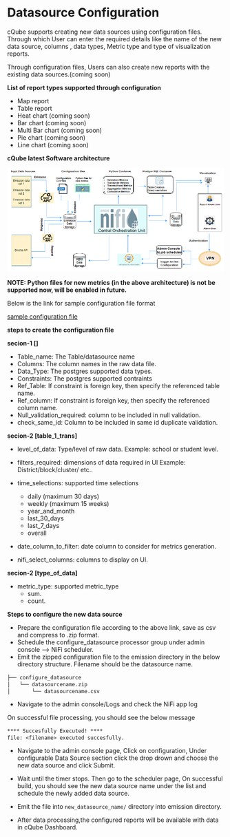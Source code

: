 # Datasource Configuration

cQube supports creating new data sources using configuration files. Through which User can enter the required details like the name of the new data source, columns , data types, Metric type and type of visualization reports. 

Through configuration files, Users can also create new reports with the existing data sources.(coming soon)

**List of report types supported through configuration**

- Map report
- Table report
- Heat chart (coming soon)
- Bar chart (coming soon)
- Multi Bar chart (coming soon)
- Pie chart (coming soon)
- Line chart (coming soon)


**cQube latest Software architecture**

![cQube latest software architecture](../.gitbook/assets/cQube_architecture_latest.png)

**NOTE: Python files for new metrics (in the above architecture) is not be supported now, will be enabled in future.**


Below is the link for sample configuration file format

[sample configuration file](https://github.com/Sunbird-cQube/community/blob/master/use/textbook_distribution.csv)



**steps to create the configuration file**

**secion-1 []**
- Table_name: The Table/datasource name
- Columns: The column names in the raw data file.
- Data_Type:  The postgres supported data types.
- Constraints: The postgres supported contraints
- Ref_Table: If constraint is foreign key, then specify the referenced table name.
- Ref_column: If constraint is foreign key, then specify the referenced column name.
- Null_validation_required: column to be included in null validation.
- check_same_id:  Column to be included in same id duplicate validation.

**secion-2 [table_1_trans]**

- level_of_data: Type/level of raw data. Example: school or student level.

- filters_required: dimensions of data required in UI
 Example: District/block/cluster/ etc..

- time_selections: supported time selections
    - daily (maximum 30 days)
    - weekly (maximum 15 weeks)
    - year_and_month
    - last_30_days
    - last_7_days
    - overall


- date_column_to_filter: date column to consider for metrics generation.
- nifi_select_columns: columns to display on UI.

**secion-2 [type_of_data]**

- metric_type: supported metric_type
    - sum.
    - count.



**Steps to configure the new data source**
- Prepare the configuration file according to the above link, save as csv and compress to .zip format.
- Schedule the configure_datasource processor group under admin console --> NiFi scheduler.
- Emit the zipped configuration file to the emission directory  in the below directory structure.
Filename should be the datasource name.
```text
├── configure_datasource
│   └── datasourcename.zip
│       └── datasourcename.csv
```
- Navigate to the admin console/Logs and check the NiFi app log

On successful file processing, you should see the below message 
 ```
 **** Succesfully Executed! ****
 file: <filename> executed succesfully.
```
- Navigate to the admin console page, Click on configuration, Under configurable Data Source section
click the drop drown and choose the new data source and click Submit.

- Wait until the timer stops. Then go to the scheduler page, On successful build, you should see the new data source name under the list and schedule the newly added data source.

- Emit the file into ```new_datasource_name/```  directory into emission directory.
- After data processing,the configured reports will be available with data in cQube Dashboard.
